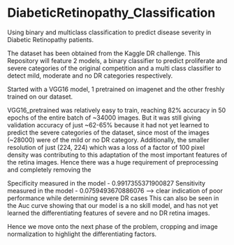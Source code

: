 # DiabeticRetinopathy_Classification
Using binary and multiclass classification to predict disease severity in Diabetic Retinopathy patients. 

The dataset has been obtained from the Kaggle DR challenge. 
This Repository will feature 2 models, a binary classifier to predict proliferate and severe categories of the original competition and a multi class classifier to detect 
mild, moderate and no DR categories respectively. 

Started with a VGG16 model, 1 pretrained on imagenet and the other freshly trained on our dataset. 


VGG16_pretrained was relatively easy to train, reaching 82% accuracy in 50 epochs of the entire batch of ~34000 images. But it was still giving 
validation accuracy of just ~62-65% because it had not yet learned to predict the severe categories of the dataset, since most of the images (~28000)
were of the mild or no DR category. Additionally, the smaller resolution of just (224, 224) which was a loss of a factor of 100 pixel density 
was contributing to this adaptation of the most important features of the retina images. Hence there was a huge requirement of preprocessing and 
completely removing the 


Specificity measured in the model - 0.9917355371900827 
Sensitivity measured in the model - 0.0759493670886076 --> clear indication of poor performance while determining severe DR cases
This can also be seen in the Auc curve showing that our model is a no skill model, and has not yet learned the differentiating features of severe and no DR retina images. 

Hence we move onto the next phase of the problem, cropping and image normalization to highlight the differentiating factors. 



